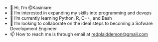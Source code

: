 - 👋 Hi, I’m @Kasiniare
- 👀 I’m interested in expanding my skills into programming and devops
- 🌱 I’m currently learning Python, R, C++, and Bash
- 💞️ I’m looking to collaborate on the ideal steps to becoming a Sofware Development Engineer
- 📫 How to reach me is through email at redplaiddemon@gmail.com

<!---
Kasiniare/Kasiniare is a ✨ special ✨ repository because its `README.md` (this file) appears on your GitHub profile.
You can click the Preview link to take a look at your changes.
--->
